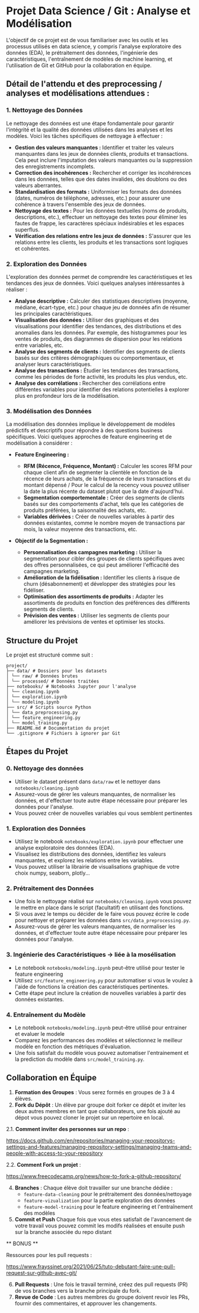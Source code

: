 # Projet Data Science / Git : Analyse et Modélisation

L'objectif de ce projet est de vous familiariser avec les outils et les processus utilisés en data science, y compris l'analyse exploratoire des données (EDA), le prétraitement des données, l'ingénierie des caractéristiques, l'entraînement de modèles de machine learning, et l'utilisation de Git et GitHub pour la collaboration en équipe.

## Détail de l'attendu et des preprocessing / analyses et modélisations attendues :

### 1. Nettoyage des Données

Le nettoyage des données est une étape fondamentale pour garantir l'intégrité et la qualité des données utilisées dans les analyses et les modèles. Voici les tâches spécifiques de nettoyage à effectuer :

- **Gestion des valeurs manquantes :** Identifier et traiter les valeurs manquantes dans les jeux de données clients, produits et transactions. Cela peut inclure l'imputation des valeurs manquantes ou la suppression des enregistrements incomplets.
- **Correction des incohérences :** Rechercher et corriger les incohérences dans les données, telles que des dates invalides, des doublons ou des valeurs aberrantes.
- **Standardisation des formats :** Uniformiser les formats des données (dates, numéros de téléphone, adresses, etc.) pour assurer une cohérence à travers l'ensemble des jeux de données.
- **Nettoyage des textes :** Pour les données textuelles (noms de produits, descriptions, etc.), effectuer un nettoyage des textes pour éliminer les fautes de frappe, les caractères spéciaux indésirables et les espaces superflus.
- **Vérification des relations entre les jeux de données :** S'assurer que les relations entre les clients, les produits et les transactions sont logiques et cohérentes.

### 2. Exploration des Données

L'exploration des données permet de comprendre les caractéristiques et les tendances des jeux de données. Voici quelques analyses intéressantes à réaliser :

- **Analyse descriptive :** Calculer des statistiques descriptives (moyenne, médiane, écart-type, etc.) pour chaque jeu de données afin de résumer les principales caractéristiques.
- **Visualisation des données :** Utiliser des graphiques et des visualisations pour identifier des tendances, des distributions et des anomalies dans les données. Par exemple, des histogrammes pour les ventes de produits, des diagrammes de dispersion pour les relations entre variables, etc.
- **Analyse des segments de clients :** Identifier des segments de clients basés sur des critères démographiques ou comportementaux, et analyser leurs caractéristiques.
- **Analyse des transactions :** Étudier les tendances des transactions, comme les périodes de forte activité, les produits les plus vendus, etc.
- **Analyse des corrélations :** Rechercher des corrélations entre différentes variables pour identifier des relations potentielles à explorer plus en profondeur lors de la modélisation.

### 3. Modélisation des Données

La modélisation des données implique le développement de modèles prédictifs et descriptifs pour répondre à des questions business spécifiques. Voici quelques approches de feature engineering et de modélisation à considérer :

- **Feature Engineering :**
  - **RFM (Récence, Fréquence, Montant) :** Calculer les scores RFM pour chaque client afin de segmenter la clientèle en fonction de la récence de leurs achats, de la fréquence de leurs transactions et du montant dépensé / Pour le calcul de la recency vous pouvez utiliser la date la plus récente du dataset plutot que la date d'aujourd'hui.
  - **Segmentation comportementale :** Créer des segments de clients basés sur des comportements d'achat, tels que les catégories de produits préférées, la saisonnalité des achats, etc.
  - **Variables dérivées :** Créer de nouvelles variables à partir des données existantes, comme le nombre moyen de transactions par mois, la valeur moyenne des transactions, etc.

- **Objectif de la Segmentation :**
  - **Personnalisation des campagnes marketing :** Utiliser la segmentation pour cibler des groupes de clients spécifiques avec des offres personnalisées, ce qui peut améliorer l'efficacité des campagnes marketing.
  - **Amélioration de la fidélisation :** Identifier les clients à risque de churn (désabonnement) et développer des stratégies pour les fidéliser.
  - **Optimisation des assortiments de produits :** Adapter les assortiments de produits en fonction des préférences des différents segments de clients.
  - **Prévision des ventes :** Utiliser les segments de clients pour améliorer les prévisions de ventes et optimiser les stocks.

## Structure du Projet

Le projet est structuré comme suit :
```
project/
├── data/ # Dossiers pour les datasets
│ └── raw/ # Données brutes
│ └── processed/ # Données traitées
├── notebooks/ # Notebooks Jupyter pour l'analyse
│ └── cleaning.ipynb
│ └── exploration.ipynb
│ └── modeling.ipynb
├── src/ # Scripts source Python
│ └── data_preprocessing.py
│ └── feature_engineering.py
│ └── model_training.py
├── README.md # Documentation du projet
└── .gitignore # Fichiers à ignorer par Git
```
## Étapes du Projet

### 0. Nettoyage des données
- Utiliser le dataset présent dans `data/raw` et le nettoyer dans `notebooks/cleaning.ipynb`
- Assurez-vous de gérer les valeurs manquantes, de normaliser les données, et d'effectuer toute autre étape nécessaire pour préparer les données pour l'analyse.
- Vous pouvez créer de nouvelles variables qui vous semblent pertinentes

### 1. Exploration des Données

- Utilisez le notebook `notebooks/exploration.ipynb` pour effectuer une analyse exploratoire des données (EDA).
- Visualisez les distributions des données, identifiez les valeurs manquantes, et explorez les relations entre les variables.
- Vous pouvez utiliser la librairie de visualisations graphique de votre choix numpy, seaborn, plotly...

### 2. Prétraitement des Données

- Une fois le nettoyage réalisé sur `notebooks/cleaning.ipynb` vous pouvez le mettre en place dans le script (facultatif) en utilisant des fonctions.
- Si vous avez le temps ou décider de le faire vous pouvez écrire le code pour nettoyer et préparer les données dans `src/data_preprocessing.py`.
- Assurez-vous de gérer les valeurs manquantes, de normaliser les données, et d'effectuer toute autre étape nécessaire pour préparer les données pour l'analyse.

### 3. Ingénierie des Caractéristiques -> liée à la mosélisation

- Le notebook `notebooks/modeling.ipynb` peut-être utilisé pour tester le feature engineering
- Utilisez `src/feature_engineering.py` pour automatiser si vous le voulez à l'aide de fonctions la création des caractéristiques pertinentes.
- Cette étape peut inclure la création de nouvelles variables à partir des données existantes.

### 4. Entraînement du Modèle

- Le notebook `notebooks/modeling.ipynb` peut-être utilisé pour entrainer et evaluer le modele
- Comparez les performances des modèles et sélectionnez le meilleur modèle en fonction des métriques d'évaluation.
- Une fois satisfait du modèle vous pouvez automatiser l'entrainement et la prediction du modèle dans `src/model_training.py`.


## Collaboration en Équipe

1. **Formation des Groupes** : Vous serez formés en groupes de 3 à 4 élèves.
2. **Fork du Dépôt** : Un élève par groupe doit forker ce dépôt et inviter les deux autres membres en tant que collaborateurs, une fois ajouté au dépot vous pouvez cloner le projet sur un repertoire en local.
   
2.1. **Comment inviter des personnes sur un repo** :

https://docs.github.com/en/repositories/managing-your-repositorys-settings-and-features/managing-repository-settings/managing-teams-and-people-with-access-to-your-repository

2.2. **Comment Fork un projet** :

https://www.freecodecamp.org/news/how-to-fork-a-github-repository/

4. **Branches** : Chaque élève doit travailler sur une branche dédiée :
   - `feature-data-cleaning` pour le prétraitement des données/nettoyage
   - `feature-vizualization` pour la partie exploration des données
   - `feature-model-training` pour le feature engineering et l'entraînement des modèles
5. **Commit et Push** Chaque fois que vous etes satisfait de l'avancement de votre travail vous pouvez commit les modifs réalisées et ensuite push sur la branche associée du repo distant


** BONUS **

Ressources pour les pull requests : 

https://www.frayssinet.org/2021/06/25/tuto-debutant-faire-une-pull-request-sur-github-avec-git/
   
6. **Pull Requests** : Une fois le travail terminé, créez des pull requests (PR) de vos branches vers la branche principale du fork.
7. **Revue de Code** : Les autres membres du groupe doivent revoir les PRs, fournir des commentaires, et approuver les changements.



